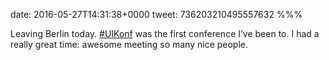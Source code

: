 date: 2016-05-27T14:31:38+0000
tweet: 736203210495557632
%%%

Leaving Berlin today. [#UIKonf](https://twitter.com/hashtag/UIKonf) was the first conference I’ve been to. I had a really great time: awesome meeting so many nice people.

